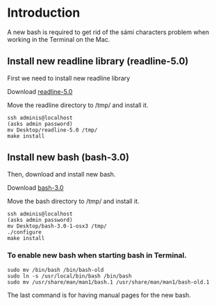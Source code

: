 Introduction
============

A new bash is required to get rid of the sámi characters problem when
working in the Terminal on the Mac.

## Install new readline library (readline-5.0)

First we need to install new readline library

Download
[readline-5.0](http://www.hmug.org/pub/MacOS_X/BSD/Libraries/System/readline/readline-5.0-2-osx3.tar.gz)

Move the readline directory to /tmp/ and install it.

    ssh adminis@localhost
    (asks admin password)
    mv Desktop/readline-5.0 /tmp/
    make install

## Install new bash (bash-3.0)


Then, download and install new bash.

Download
[bash-3.0](http://www.hmug.org/pub/MacOS_X/BSD/Applications/Shells/bash/bash-3.0-1-osx3.tar.gz)

Move the bash directory to /tmp/ and install it.

    ssh adminis@localhost
    (asks admin password)
    mv Desktop/bash-3.0-1-osx3 /tmp/
    ./configure
    make install

### To enable new bash when starting bash in Terminal.


    sudo mv /bin/bash /bin/bash-old
    sudo ln -s /usr/local/bin/bash /bin/bash
    sudo mv /usr/share/man/man1/bash.1 /usr/share/man/man1/bash-old.1

The last command is for having manual pages for the new bash.
